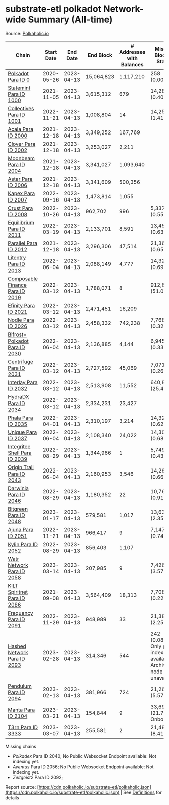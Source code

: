 # substrate-etl polkadot Network-wide Summary (All-time)

Source: [Polkaholic.io](https://polkaholic.io)


| Chain            | Start Date | End Date | End Block | # Addresses with Balances | Missing Blocks / Status |
| ---------------- | ---------- | ---------| --------- | ------------------------- | ----------------------- |
| [Polkadot Para ID 0](/polkadot/0-polkadot) | 2020-05-26 | 2023-04-13 | 15,064,823 |  1,117,210 | 258 (0.00%)  |
| [Statemint Para ID 1000](/polkadot/1000-statemint) | 2021-11-05 | 2023-04-13 | 3,615,312 |  679 | 14,289 (0.40%)  |
| [Collectives Para ID 1001](/polkadot/1001-collectives) | 2022-11-21 | 2023-04-13 | 1,008,804 |  14 | 14,253 (1.41%)  |
| [Acala Para ID 2000](/polkadot/2000-acala) | 2021-12-18 | 2023-04-13 | 3,349,252 |  167,769 |    |
| [Clover Para ID 2002](/polkadot/2002-clover) | 2021-12-18 | 2023-04-13 | 3,253,027 |  2,211 |    |
| [Moonbeam Para ID 2004](/polkadot/2004-moonbeam) | 2021-12-18 | 2023-04-13 | 3,341,027 |  1,093,640 |    |
| [Astar Para ID 2006](/polkadot/2006-astar) | 2021-12-18 | 2023-04-13 | 3,341,609 |  500,356 |    |
| [Kapex Para ID 2007](/polkadot/2007-kapex) | 2022-09-16 | 2023-04-13 | 1,473,814 |  1,055 |    |
| [Crust Para ID 2008](/polkadot/2008-crust) | 2022-10-26 | 2023-04-13 | 962,702 |  996 | 5,337 (0.55%)  |
| [Equilibrium Para ID 2011](/polkadot/2011-equilibrium) | 2022-03-19 | 2023-04-13 | 2,133,701 |  8,591 | 13,459 (0.63%)  |
| [Parallel Para ID 2012](/polkadot/2012-parallel) | 2021-12-18 | 2023-04-13 | 3,296,306 |  47,514 | 21,367 (0.65%)  |
| [Litentry Para ID 2013](/polkadot/2013-litentry) | 2022-06-04 | 2023-04-13 | 2,088,149 |  4,777 | 14,322 (0.69%)  |
| [Composable Finance Para ID 2019](/polkadot/2019-composable) | 2022-03-12 | 2023-04-13 | 1,788,071 |  8 | 912,600 (51.04%)  |
| [Efinity Para ID 2021](/polkadot/2021-efinity) | 2022-03-12 | 2023-04-13 | 2,471,451 |  16,209 |    |
| [Nodle Para ID 2026](/polkadot/2026-nodle) | 2022-03-12 | 2023-04-13 | 2,458,332 |  742,238 | 7,768 (0.32%)  |
| [Bifrost-Polkadot Para ID 2030](/polkadot/2030-bifrost-dot) | 2022-06-04 | 2023-04-13 | 2,136,885 |  4,144 | 6,945 (0.33%)  |
| [Centrifuge Para ID 2031](/polkadot/2031-centrifuge) | 2022-03-12 | 2023-04-13 | 2,727,592 |  45,069 | 7,071 (0.26%)  |
| [Interlay Para ID 2032](/polkadot/2032-interlay) | 2022-03-12 | 2023-04-13 | 2,513,908 |  11,552 | 640,874 (25.49%)  |
| [HydraDX Para ID 2034](/polkadot/2034-hydradx) | 2022-03-12 | 2023-04-13 | 2,334,231 |  23,427 |    |
| [Phala Para ID 2035](/polkadot/2035-phala) | 2022-04-01 | 2023-04-13 | 2,310,197 |  3,214 | 14,326 (0.62%)  |
| [Unique Para ID 2037](/polkadot/2037-unique) | 2022-06-04 | 2023-04-13 | 2,108,340 |  24,022 | 14,301 (0.68%)  |
| [Integritee Shell Para ID 2039](/polkadot/2039-integritee-shell) | 2022-08-29 | 2023-04-13 | 1,344,966 |  1 | 5,749 (0.43%)  |
| [Origin Trail Para ID 2043](/polkadot/2043-origintrail) | 2022-06-04 | 2023-04-13 | 2,160,953 |  3,546 | 14,267 (0.66%)  |
| [Darwinia Para ID 2046](/polkadot/2046-darwinia) | 2022-08-29 | 2023-04-13 | 1,180,352 |  22 | 10,761 (0.91%)  |
| [Bitgreen Para ID 2048](/polkadot/2048-bitgreen) | 2023-01-17 | 2023-04-13 | 579,581 |  1,017 | 13,638 (2.35%)  |
| [Ajuna Para ID 2051](/polkadot/2051-ajuna) | 2022-11-21 | 2023-04-13 | 966,417 |  9 | 7,147 (0.74%)  |
| [Kylin Para ID 2052](/polkadot/2052-kylin) | 2022-08-29 | 2023-04-13 | 856,403 |  1,107 |    |
| [Watr Network Para ID 2058](/polkadot/2058-watr) | 2023-03-14 | 2023-04-13 | 207,985 |  9 | 7,426 (3.57%)  |
| [KILT Spiritnet Para ID 2086](/polkadot/2086-kilt) | 2021-09-08 | 2023-04-13 | 3,564,409 |  18,313 | 7,708 (0.22%)  |
| [Frequency Para ID 2091](/polkadot/2091-frequency) | 2022-11-29 | 2023-04-13 | 948,989 |  33 | 21,384 (2.25%)  |
| [Hashed Network Para ID 2093](/polkadot/2093-hashed) | 2023-02-28 | 2023-04-13 | 314,346 |  544 | 242 (0.08%) Only partial index available: Archive node unavailable |
| [Pendulum Para ID 2094](/polkadot/2094-pendulum) | 2023-02-13 | 2023-04-13 | 381,966 |  724 | 21,265 (5.57%)  |
| [Manta Para ID 2104](/polkadot/2104-manta) | 2023-03-21 | 2023-04-13 | 154,844 |  9 | 33,698 (21.76%) Onboarding |
| [T3rn Para ID 3333](/polkadot/3333-t3rn) | 2023-03-07 | 2023-04-13 | 255,581 |  2 | 21,493 (8.41%)  |

Missing chains


* *Polkadex* Para ID 2040; No Public Websocket Endpoint available: Not indexing yet.
* *Aventus* Para ID 2056; No Public Websocket Endpoint available: Not indexing yet.
* *Zeitgeist2* Para ID 2092; 

Report source: [https://cdn.polkaholic.io/substrate-etl/polkaholic.json](https://cdn.polkaholic.io/substrate-etl/polkaholic.json) | See [Definitions](/DEFINITIONS.md) for details
